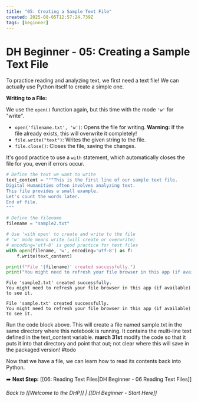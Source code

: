 ```yaml
---
title: "05: Creating a Sample Text File"
created: 2025-08-05T12:57:24.739Z
tags: [beginner]
---
```


# DH Beginner - 05: Creating a Sample Text File

To practice reading and analyzing text, we first need a text file! We can actually use Python itself to create a simple one.

**Writing to a File:**

We use the `open()` function again, but this time with the mode `'w'` for "write".

*   `open('filename.txt', 'w')`: Opens the file for writing. **Warning:** If the file already exists, this will overwrite it completely!
*   `file.write("text")`: Writes the given string to the file.
*   `file.close()`: Closes the file, saving the changes.

It's good practice to use a `with` statement, which automatically closes the file for you, even if errors occur.

```python
# Define the text we want to write
text_content = """This is the first line of our sample text file.
Digital Humanities often involves analyzing text.
This file provides a small example.
Let's count the words later.
End of file.
"""

# Define the filename
filename = "sample2.txt"

# Use 'with open' to create and write to the file
# 'w' mode means write (will create or overwrite)
# encoding='utf-8' is good practice for text files
with open(filename, 'w', encoding='utf-8') as f:
    f.write(text_content)

print(f"File '{filename}' created successfully.")
print("You might need to refresh your file browser in this app (if available) to see it.")
```

```codeResult [Execution #1] [Block #1] 
File 'sample2.txt' created successfully.
You might need to refresh your file browser in this app (if available) to see it.
```

```codeResult [Execution #1] [Block #1] 
File 'sample.txt' created successfully.
You might need to refresh your file browser in this app (if available) to see it.
```

Run the code block above. This will create a file named sample.txt in the same directory where this notebook is running. It contains the multi-line text defined in the text\_content variable. **march 31st** modify the code so that it puts it into that directory and point that out; not clear where this will save in the packaged version! #todo

Now that we have a file, we can learn how to read its contents back into Python.

➡️ **Next Step:** [[06: Reading Text Files|DH Beginner - 06 Reading Text Files]]

_Back to [[Welcome to the DHP]] | [[DH Beginner - Start Here]]_